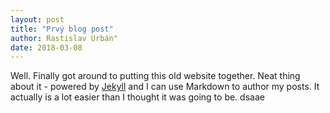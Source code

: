 ```yaml
---
layout: post
title: "Prvý blog post"
author: Rastislav Urbán"
date: 2018-03-08
---
```


Well. Finally got around to putting this old website together. Neat thing about it - powered by [Jekyll](http://jekyllrb.com) and I can use Markdown to author my posts. It actually is a lot easier than I thought it was going to be. dsaae 
